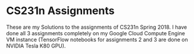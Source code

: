 # CS231n Assignments
These are my Solutions to the assignments of CS231n Spring 2018. I have done all 3 assignments completely on my Google Cloud Compute Engine VM instance (TensorFlow notebooks for assignments 2 and 3 are done on NVIDIA Tesla K80 GPU).
